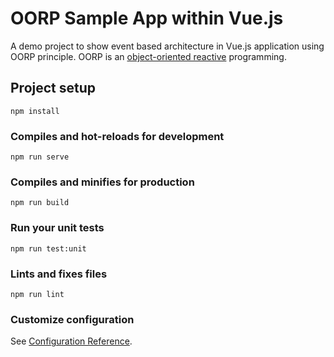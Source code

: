 # OORP Sample App within Vue.js

A demo project to show event based architecture in Vue.js application using
OORP principle. OORP is an [object-oriented
reactive](http://en.wikipedia.org/wiki/Reactive_programming#Object-oriented)
programming.

## Project setup
```
npm install
```

### Compiles and hot-reloads for development
```
npm run serve
```

### Compiles and minifies for production
```
npm run build
```

### Run your unit tests
```
npm run test:unit
```

### Lints and fixes files
```
npm run lint
```

### Customize configuration
See [Configuration Reference](https://cli.vuejs.org/config/).
